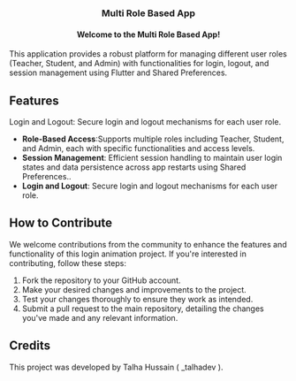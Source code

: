 <h3 align="center">Multi Role Based App</h3>
<h4 align="center">Welcome to the Multi Role Based App!</h4> 
This application provides a robust platform for managing different user roles (Teacher, Student, and Admin) with functionalities for login, logout, and session management using Flutter and Shared Preferences.

## Features
Login and Logout: Secure login and logout mechanisms for each user role.
- **Role-Based Access**:Supports multiple roles including Teacher, Student, and Admin, each with specific functionalities and access levels.
- **Session Management**: Efficient session handling to maintain user login states and data persistence across app restarts using Shared Preferences..
- **Login and Logout**: Secure login and logout mechanisms for each user role.

## How to Contribute

We welcome contributions from the community to enhance the features and functionality of this login animation project. If you're interested in contributing, follow these steps:

1. Fork the repository to your GitHub account.
2. Make your desired changes and improvements to the project.
3. Test your changes thoroughly to ensure they work as intended.
4. Submit a pull request to the main repository, detailing the changes you've made and any relevant information.

## Credits

This project was developed by Talha Hussain ( _talhadev ).
